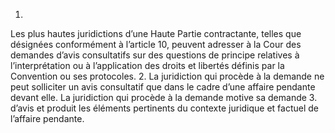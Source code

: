 1.
Les plus hautes juridictions d’une Haute Partie contractante,
telles que désignées conformément à l’article 10, peuvent adresser
à la Cour des demandes d’avis consultatifs sur des questions de
principe relatives à l’interprétation ou à l’application des droits et
libertés définis par la Convention ou ses protocoles.
2.
La juridiction qui procède à la demande ne peut solliciter un
avis consultatif que dans le cadre d’une affaire pendante devant
elle.
La juridiction qui procède à la demande motive sa demande
3.
d’avis et produit les éléments pertinents du contexte juridique et
factuel de l’affaire pendante.
